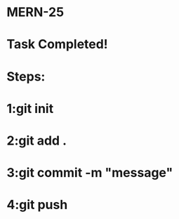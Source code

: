 # MERN-25
# Task Completed!
# Steps:
# 1:git init
# 2:git add .
# 3:git commit -m "message"
# 4:git push
